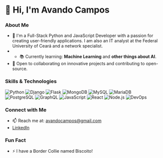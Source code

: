 # 👋 Hi, I'm Avando Campos

### About Me
- 🌱 I'm a Full-Stack Python and JavaScript Developer with a passion for creating user-friendly applications. I am also an IT analyst at the Federal University of Ceará and a network specialist.
- - 📚 Currently learning: **Machine Learning** and **other things about AI**.
- 👯 Open to collaborating on innovative projects and contributing to open-source.

### Skills & Technologies

![Python](https://img.shields.io/badge/Python-3776AB?style=for-the-badge&logo=python&logoColor=white)
![Django](https://img.shields.io/badge/Django-092E20?style=for-the-badge&logo=django&logoColor=green)
![Flask](https://img.shields.io/badge/Flask-000000?style=for-the-badge&logo=flask&logoColor=white)
![MongoDB](https://img.shields.io/badge/MongoDB-4EA94B?style=for-the-badge&logo=mongodb&logoColor=white)
![MySQL](https://img.shields.io/badge/MySQL-00000F?style=for-the-badge&logo=mysql&logoColor=white)
![MariaDB](https://img.shields.io/badge/MariaDB-003545?style=for-the-badge&logo=mariadb&logoColor=white)
![PostgreSQL](https://img.shields.io/badge/PostgreSQL-316192?style=for-the-badge&logo=postgresql&logoColor=white)
![GraphQL](https://img.shields.io/badge/GraphQL-E10098?style=for-the-badge&logo=graphql&logoColor=white)
![JavaScript](https://img.shields.io/badge/JavaScript-F7DF1E?style=for-the-badge&logo=javascript&logoColor=black)
![React](https://img.shields.io/badge/React-20232A?style=for-the-badge&logo=react&logoColor=61DAFB)
![Node.js](https://img.shields.io/badge/Node.js-43853D?style=for-the-badge&logo=node-dot-js&logoColor=white)
![DevOps](https://img.shields.io/badge/DevOps-007ACC?style=for-the-badge&logo=azure-devops&logoColor=white)

### Connect with Me
- 📫 Reach me at: [avandocampos@gmail.com](mailto:avandocampos@gmail.com)
- [LinkedIn](https://www.linkedin.com/in/avando-campos-9b46a71b2/)

### Fun Fact
- ⚡ I have a Border Collie named Biscoito!
